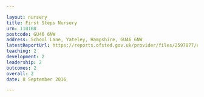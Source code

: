 ```yaml
---

layout: nursery
title: First Steps Nursery
urn: 110168
postcode: GU46 6NW
address: School Lane, Yateley, Hampshire, GU46 6NW
latestReportUrl: https://reports.ofsted.gov.uk/provider/files/2597877/urn/110168.pdf
teaching: 2
development: 2
leadership: 2
outcomes: 2
overall: 2
date: 8 September 2016

---
```

